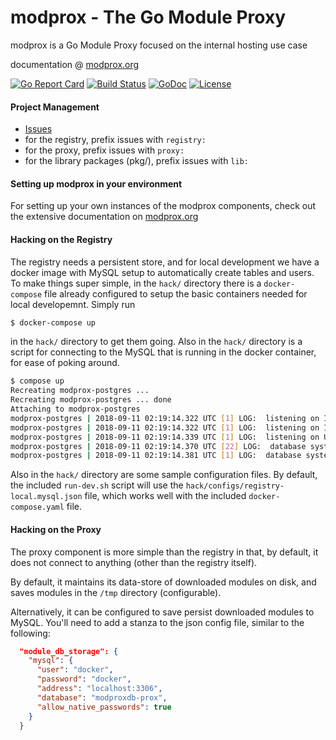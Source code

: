 # modprox - The Go Module Proxy
modprox is a Go Module Proxy focused on the internal hosting use case

documentation @ [modprox.org](https://modprox.org)

[![Go Report Card](https://goreportcard.com/badge/github.com/modprox/mp)](https://goreportcard.com/report/github.com/modprox/mp) 
[![Build Status](https://travis-ci.org/modprox/mp.svg?branch=master)](https://travis-ci.org/modprox/mp) 
[![GoDoc](https://godoc.org/github.com/modprox/mp?status.svg)](https://godoc.org/github.com/modprox/mp) 
[![License](https://img.shields.io/github/license/modprox/mp.svg?style=flat-square)](LICENSE)


#### Project Management

- [Issues](https://github.com/modprox/mp/issues)
- for the registry, prefix issues with `registry:`
- for the proxy, prefix issues with `proxy:`
- for the library packages (pkg/), prefix issues with `lib:`

#### Setting up modprox in your environment
For setting up your own instances of the modprox components, check out the
extensive documentation on [modprox.org](https://modprox.org/#starting)

#### Hacking on the Registry

The registry needs a persistent store, and for local development we have a docker image
with MySQL setup to automatically create tables and users. To make things super simple, in
the `hack/` directory there is a `docker-compose` file already configured to setup the basic
containers needed for local developemnt. Simply run
```bash
$ docker-compose up
```
in the `hack/` directory to get them going. Also in the `hack/` directory is a script for
connecting to the MySQL that is running in the docker container, for ease of poking around.
```bash
$ compose up
Recreating modprox-postgres ... 
Recreating modprox-postgres ... done
Attaching to modprox-postgres
modprox-postgres | 2018-09-11 02:19:14.322 UTC [1] LOG:  listening on IPv4 address "0.0.0.0", port 5432
modprox-postgres | 2018-09-11 02:19:14.322 UTC [1] LOG:  listening on IPv6 address "::", port 5432
modprox-postgres | 2018-09-11 02:19:14.339 UTC [1] LOG:  listening on Unix socket "/var/run/postgresql/.s.PGSQL.5432"
modprox-postgres | 2018-09-11 02:19:14.370 UTC [22] LOG:  database system was shut down at 2018-09-11 02:19:12 UTC
modprox-postgres | 2018-09-11 02:19:14.381 UTC [1] LOG:  database system is ready to accept connections
```

Also in the `hack/` directory are some sample configuration files. By default, the included `run-dev.sh`
script will use the `hack/configs/registry-local.mysql.json` file, which works well with the included
`docker-compose.yaml` file.

#### Hacking on the Proxy

The proxy component is more simple than the registry in that, by default, it does not connect to anything (other than the registry
itself). 

By default, it maintains its data-store of downloaded modules on disk, and saves modules in the `/tmp` directory (configurable).

Alternatively, it can be configured to save persist downloaded modules to MySQL. You'll need to add a stanza to the json config file, similar to the following:
```json
  "module_db_storage": {
    "mysql": {
      "user": "docker",
      "password": "docker",
      "address": "localhost:3306",
      "database": "modproxdb-prox",
      "allow_native_passwords": true
    }
  }
```
